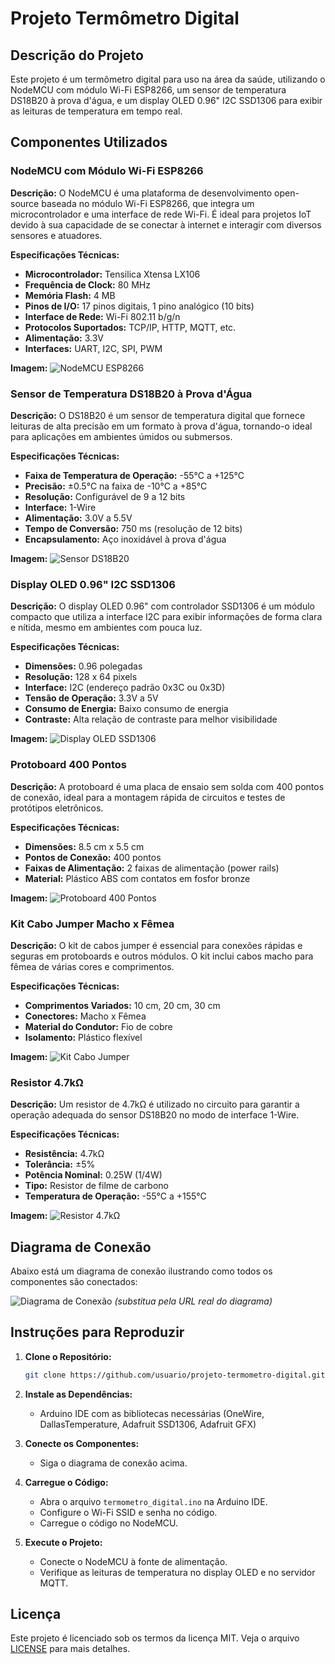 # Projeto Termômetro Digital

## Descrição do Projeto
Este projeto é um termômetro digital para uso na área da saúde, utilizando o NodeMCU com módulo Wi-Fi ESP8266, um sensor de temperatura DS18B20 à prova d'água, e um display OLED 0.96" I2C SSD1306 para exibir as leituras de temperatura em tempo real.

## Componentes Utilizados

### NodeMCU com Módulo Wi-Fi ESP8266
**Descrição:**
O NodeMCU é uma plataforma de desenvolvimento open-source baseada no módulo Wi-Fi ESP8266, que integra um microcontrolador e uma interface de rede Wi-Fi. É ideal para projetos IoT devido à sua capacidade de se conectar à internet e interagir com diversos sensores e atuadores.

**Especificações Técnicas:**
- **Microcontrolador:** Tensilica Xtensa LX106
- **Frequência de Clock:** 80 MHz
- **Memória Flash:** 4 MB
- **Pinos de I/O:** 17 pinos digitais, 1 pino analógico (10 bits)
- **Interface de Rede:** Wi-Fi 802.11 b/g/n
- **Protocolos Suportados:** TCP/IP, HTTP, MQTT, etc.
- **Alimentação:** 3.3V
- **Interfaces:** UART, I2C, SPI, PWM

**Imagem:**
![NodeMCU ESP8266](https://raw.githubusercontent.com/nodemcu/nodemcu-devkit/master/Docs/nodemcu-devkit-v1.0.jpg)

### Sensor de Temperatura DS18B20 à Prova d'Água
**Descrição:**
O DS18B20 é um sensor de temperatura digital que fornece leituras de alta precisão em um formato à prova d'água, tornando-o ideal para aplicações em ambientes úmidos ou submersos.

**Especificações Técnicas:**
- **Faixa de Temperatura de Operação:** -55°C a +125°C
- **Precisão:** ±0.5°C na faixa de -10°C a +85°C
- **Resolução:** Configurável de 9 a 12 bits
- **Interface:** 1-Wire
- **Alimentação:** 3.0V a 5.5V
- **Tempo de Conversão:** 750 ms (resolução de 12 bits)
- **Encapsulamento:** Aço inoxidável à prova d'água

**Imagem:**
![Sensor DS18B20](https://components101.com/sites/default/files/component_datasheet/DS18B20-Sensor.jpg)

### Display OLED 0.96" I2C SSD1306
**Descrição:**
O display OLED 0.96" com controlador SSD1306 é um módulo compacto que utiliza a interface I2C para exibir informações de forma clara e nítida, mesmo em ambientes com pouca luz.

**Especificações Técnicas:**
- **Dimensões:** 0.96 polegadas
- **Resolução:** 128 x 64 pixels
- **Interface:** I2C (endereço padrão 0x3C ou 0x3D)
- **Tensão de Operação:** 3.3V a 5V
- **Consumo de Energia:** Baixo consumo de energia
- **Contraste:** Alta relação de contraste para melhor visibilidade

**Imagem:**
![Display OLED SSD1306](https://components101.com/sites/default/files/component_datasheet/OLED-Display-Module.jpg)

### Protoboard 400 Pontos
**Descrição:**
A protoboard é uma placa de ensaio sem solda com 400 pontos de conexão, ideal para a montagem rápida de circuitos e testes de protótipos eletrônicos.

**Especificações Técnicas:**
- **Dimensões:** 8.5 cm x 5.5 cm
- **Pontos de Conexão:** 400 pontos
- **Faixas de Alimentação:** 2 faixas de alimentação (power rails)
- **Material:** Plástico ABS com contatos em fosfor bronze

**Imagem:**
![Protoboard 400 Pontos](https://components101.com/sites/default/files/component_datasheet/400-Points-Breadboard.jpg)

### Kit Cabo Jumper Macho x Fêmea
**Descrição:**
O kit de cabos jumper é essencial para conexões rápidas e seguras em protoboards e outros módulos. O kit inclui cabos macho para fêmea de várias cores e comprimentos.

**Especificações Técnicas:**
- **Comprimentos Variados:** 10 cm, 20 cm, 30 cm
- **Conectores:** Macho x Fêmea
- **Material do Condutor:** Fio de cobre
- **Isolamento:** Plástico flexível

**Imagem:**
![Kit Cabo Jumper](https://components101.com/sites/default/files/component_datasheet/Jumper-Wire-Kit.jpg)

### Resistor 4.7kΩ
**Descrição:**
Um resistor de 4.7kΩ é utilizado no circuito para garantir a operação adequada do sensor DS18B20 no modo de interface 1-Wire.

**Especificações Técnicas:**
- **Resistência:** 4.7kΩ
- **Tolerância:** ±5%
- **Potência Nominal:** 0.25W (1/4W)
- **Tipo:** Resistor de filme de carbono
- **Temperatura de Operação:** -55°C a +155°C

**Imagem:**
![Resistor 4.7kΩ](https://components101.com/sites/default/files/component_datasheet/4.7k-resistor.jpg)

## Diagrama de Conexão
Abaixo está um diagrama de conexão ilustrando como todos os componentes são conectados:

![Diagrama de Conexão](https://www.example.com/diagrama-conexao.png) *(substitua pela URL real do diagrama)*

## Instruções para Reproduzir
1. **Clone o Repositório:**
    ```bash
    git clone https://github.com/usuario/projeto-termometro-digital.git
    ```
2. **Instale as Dependências:**
    - Arduino IDE com as bibliotecas necessárias (OneWire, DallasTemperature, Adafruit SSD1306, Adafruit GFX)
3. **Conecte os Componentes:**
    - Siga o diagrama de conexão acima.
4. **Carregue o Código:**
    - Abra o arquivo `termometro_digital.ino` na Arduino IDE.
    - Configure o Wi-Fi SSID e senha no código.
    - Carregue o código no NodeMCU.

5. **Execute o Projeto:**
    - Conecte o NodeMCU à fonte de alimentação.
    - Verifique as leituras de temperatura no display OLED e no servidor MQTT.

## Licença
Este projeto é licenciado sob os termos da licença MIT. Veja o arquivo [LICENSE](LICENSE) para mais detalhes.
